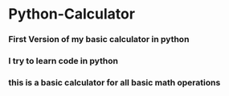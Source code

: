 # Python-Calculator


### First Version of my basic calculator in python

### I try to learn code in python

### this is a basic calculator for all basic math operations 